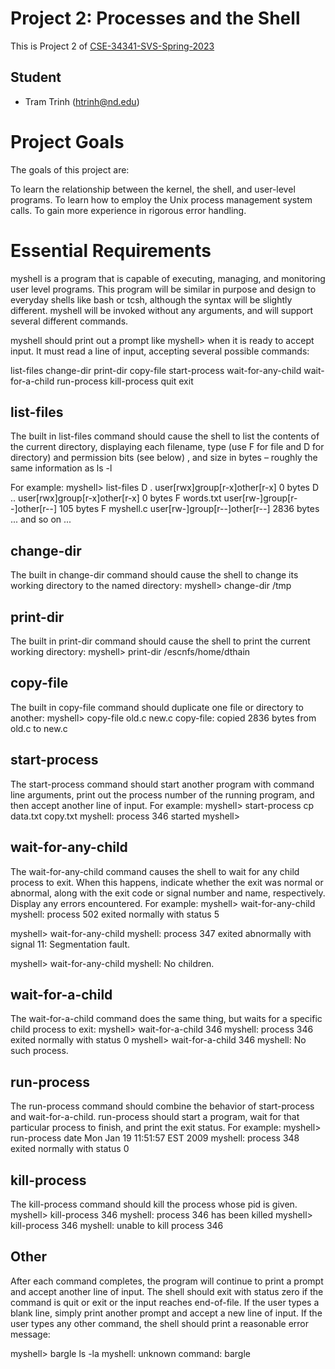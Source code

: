# Project 2: Processes and the Shell

This is Project 2 of [CSE-34341-SVS-Spring-2023](https://github.com/patrick-flynn/CSE34341-SVS-Sp2023/blob/main/index.md)

## Student

* Tram Trinh (htrinh@nd.edu)

# Project Goals

The goals of this project are:

To learn the relationship between the kernel, the shell, and user-level programs.
To learn how to employ the Unix process management system calls.
To gain more experience in rigorous error handling.

# Essential Requirements

myshell is a program that is capable of executing, managing, and monitoring user level programs. This program will be similar in purpose and design to everyday shells like bash or tcsh, although the syntax will be slightly different. myshell will be invoked without any arguments, and will support several different commands.

myshell should print out a prompt like myshell> when it is ready to accept input. It must read a line of input, accepting several possible commands:

list-files
change-dir
print-dir
copy-file
start-process
wait-for-any-child
wait-for-a-child
run-process
kill-process
quit
exit

## list-files

The built in list-files command should cause the shell to list the contents of the current directory, displaying each filename, type (use F for file and D for directory) and permission bits (see below) , and size in bytes – roughly the same information as ls -l

For example:
myshell> list-files
D .         user[rwx]group[r-x]other[r-x] 0 bytes
D ..        user[rwx]group[r-x]other[r-x] 0 bytes
F words.txt user[rw-]group[r--]other[r--] 105 bytes
F myshell.c user[rw-]group[r--]other[r--] 2836 bytes
... and so on ...

## change-dir

The built in change-dir command should cause the shell to change its working directory to the named directory:
myshell> change-dir /tmp

## print-dir
 
The built in  print-dir command should cause the shell to print the current working directory:
myshell> print-dir
/escnfs/home/dthain

## copy-file

The built in  copy-file command should duplicate one file or directory to another:
myshell> copy-file old.c new.c
copy-file: copied 2836 bytes from old.c to new.c

## start-process

The start-process command should start another program with command line arguments, print out the process number of the running program, and then accept another line of input. For example:
myshell> start-process cp data.txt copy.txt
myshell: process 346 started
myshell>

## wait-for-any-child

The wait-for-any-child command causes the shell to wait for any child process to exit. When this happens, indicate whether the exit was normal or abnormal, along with the exit code or signal number and name, respectively. Display any errors encountered. For example:
myshell> wait-for-any-child
myshell: process 502 exited normally with status 5

myshell> wait-for-any-child
myshell: process 347 exited abnormally with signal 11: Segmentation fault.

myshell> wait-for-any-child
myshell: No children.

## wait-for-a-child

The wait-for-a-child command does the same thing, but waits for a specific child process to exit:
myshell> wait-for-a-child 346
myshell: process 346 exited normally with status 0
myshell> wait-for-a-child 346
myshell: No such process.

## run-process

The run-process command should combine the behavior of start-process and wait-for-a-child. run-process should start a program, wait for that particular process to finish, and print the exit status. For example:
myshell> run-process date
Mon Jan 19 11:51:57 EST 2009
myshell: process 348 exited normally with status 0

## kill-process

The kill-process command should kill the process whose pid is given.
myshell> kill-process 346
myshell: process 346 has been killed
myshell> kill-process 346
myshell: unable to kill process 346

## Other

After each command completes, the program will continue to print a prompt and accept another line of input. The shell should exit with status zero if the command is quit or exit or the input reaches end-of-file. If the user types a blank line, simply print another prompt and accept a new line of input. If the user types any other command, the shell should print a reasonable error message:

myshell> bargle ls -la
myshell: unknown command: bargle


